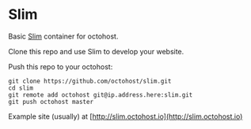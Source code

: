Slim
====

Basic [Slim](http://slimframework.com/) container for octohost.

Clone this repo and use Slim to develop your website.

Push this repo to your octohost:

```
git clone https://github.com/octohost/slim.git
cd slim
git remote add octohost git@ip.address.here:slim.git
git push octohost master
```

Example site \(usually\) at [http://slim.octohost.io](http://slim.octohost.io)
